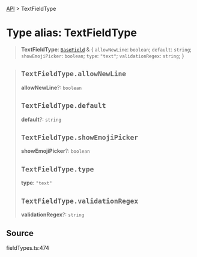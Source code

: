 [API](../index.md) > TextFieldType

# Type alias: TextFieldType

> **TextFieldType**: [`BaseField`](type-alias.BaseField.md) & \{
  `allowNewLine`: `boolean`;
  `default`: `string`;
  `showEmojiPicker`: `boolean`;
  `type`: `"text"`;
  `validationRegex`: `string`;
 }

> ## `TextFieldType.allowNewLine`
>
> **allowNewLine**?: `boolean`
>
> ## `TextFieldType.default`
>
> **default**?: `string`
>
> ## `TextFieldType.showEmojiPicker`
>
> **showEmojiPicker**?: `boolean`
>
> ## `TextFieldType.type`
>
> **type**: `"text"`
>
> ## `TextFieldType.validationRegex`
>
> **validationRegex**?: `string`
>
>

## Source

fieldTypes.ts:474
